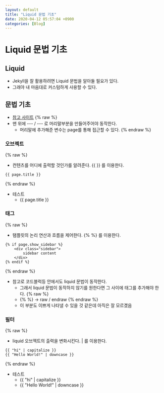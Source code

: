 ```yaml
---
layout: default
title: "Liquid 문법 기초"
date: 2020-04-12 05:57:04 +0900
categories: [Blog]
---
```

# Liquid 문법 기초
## Liquid
* Jekyll을 잘 활용하려면 Liquid 문법을 알아둘 필요가 있다.
* 그래야 내 마음대로 커스텀하게 사용할 수 있다.

## 문법 기초
* [참고 사이트](https://jekyllrb-ko.github.io/docs/step-by-step/02-liquid/)
{% raw %}
* 맨 위에 --- / --- 로 머리말부분을 만들어주어야 동작한다.
    * 머리말에 추가해준 변수는 page를 통해 접근할 수 있다.
{% endraw %} 

### 오브젝트
{% raw %}
* 컨텐츠를 어디에 출력할 것인가를 알려준다. {{ }} 를 이용한다.
```liquid
{{ page.title }}
```
{% endraw %}
* 테스트
    * {{ page.title }}

### 태그
{% raw %}
* 탬플릿의 논리 연산과 흐름을 제어한다. {% %} 를 이용한다.
```liquid
{% if page.show_sidebar %}
    <div class="sidebar">
        sidebar content
    </div>
{% endif %}
```
{% endraw %}
* 참고로 코드블럭등 안에서도 liquid 문법이 동작한다.
    * 그래서 liquid 문법이 동작하지 않기를 원한다면 그 사이에 태그를 추가해야 한다.
    {% raw %}
    * {% %} -> raw / endraw
    {% endraw %}
    * 이 부분도 이쁘게 나타낼 수 있을 것 같은데 아직은 잘 모르곘음

### 필터
{% raw %}
* liquid 오브젝트의 출력을 변화시킨다. | 를 이용한다.
```liquid
{{ "hi" | capitalize }}
{{ "Hello World!" | downcase }}
```
{% endraw %}
* 테스트
    * {{ "hi" | capitalize }}
    * {{ "Hello World!" | downcase }}